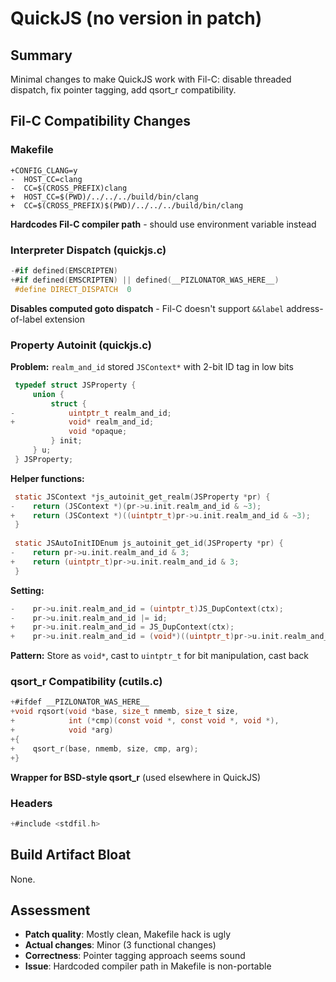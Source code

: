 # QuickJS (no version in patch)

## Summary
Minimal changes to make QuickJS work with Fil-C: disable threaded dispatch, fix pointer tagging, add qsort_r compatibility.

## Fil-C Compatibility Changes

### Makefile
```make
+CONFIG_CLANG=y
-  HOST_CC=clang
-  CC=$(CROSS_PREFIX)clang
+  HOST_CC=$(PWD)/../../../build/bin/clang
+  CC=$(CROSS_PREFIX)$(PWD)/../../../build/bin/clang
```
**Hardcodes Fil-C compiler path** - should use environment variable instead

### Interpreter Dispatch (quickjs.c)
```c
-#if defined(EMSCRIPTEN)
+#if defined(EMSCRIPTEN) || defined(__PIZLONATOR_WAS_HERE__)
 #define DIRECT_DISPATCH  0
```
**Disables computed goto dispatch** - Fil-C doesn't support `&&label` address-of-label extension

### Property Autoinit (quickjs.c)
**Problem:** `realm_and_id` stored `JSContext*` with 2-bit ID tag in low bits

```c
 typedef struct JSProperty {
     union {
         struct {
-            uintptr_t realm_and_id;
+            void* realm_and_id;
             void *opaque;
         } init;
     } u;
 } JSProperty;
```

**Helper functions:**
```c
 static JSContext *js_autoinit_get_realm(JSProperty *pr) {
-    return (JSContext *)(pr->u.init.realm_and_id & ~3);
+    return (JSContext *)((uintptr_t)pr->u.init.realm_and_id & ~3);
 }
 
 static JSAutoInitIDEnum js_autoinit_get_id(JSProperty *pr) {
-    return pr->u.init.realm_and_id & 3;
+    return (uintptr_t)pr->u.init.realm_and_id & 3;
 }
```

**Setting:**
```c
-    pr->u.init.realm_and_id = (uintptr_t)JS_DupContext(ctx);
-    pr->u.init.realm_and_id |= id;
+    pr->u.init.realm_and_id = JS_DupContext(ctx);
+    pr->u.init.realm_and_id = (void*)((uintptr_t)pr->u.init.realm_and_id | id);
```

**Pattern:** Store as `void*`, cast to `uintptr_t` for bit manipulation, cast back

### qsort_r Compatibility (cutils.c)
```c
+#ifdef __PIZLONATOR_WAS_HERE__
+void rqsort(void *base, size_t nmemb, size_t size,
+            int (*cmp)(const void *, const void *, void *),
+            void *arg)
+{
+    qsort_r(base, nmemb, size, cmp, arg);
+}
```
**Wrapper for BSD-style qsort_r** (used elsewhere in QuickJS)

### Headers
```c
+#include <stdfil.h>
```

## Build Artifact Bloat
None.

## Assessment
- **Patch quality**: Mostly clean, Makefile hack is ugly
- **Actual changes**: Minor (3 functional changes)
- **Correctness**: Pointer tagging approach seems sound
- **Issue**: Hardcoded compiler path in Makefile is non-portable
